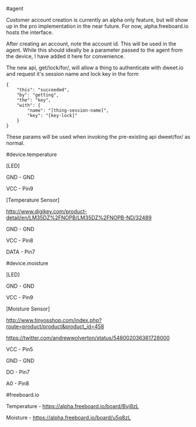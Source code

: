 #agent

Customer account creation is currently an alpha only feature, but will show up in the pro implementation in the near future.
For now, alpha.freeboard.io hosts the interface.

After creating an account, note the account id.  This will be used in the agent.  While this should ideally be a parameter 
passed to the agent from the device, I have added it here for convenience.

The new api, get/lock/for/, will allow a thing to authenticate with dweet.io and request it's session name and lock key
in the form

```
{
    "this": "succeeded",
    "by": "getting",
    "the": "key",
    "with": {
        "name": "[thing-session-name]",
        "key": "[key-lock]"
    }
}
```

These params will be used when invoking the pre-existing api dweet/for/ as normal.

#device.temperature

[LED]

GND - GND

VCC - Pin9

[Temperature Sensor]

http://www.digikey.com/product-detail/en/LM35DZ%2FNOPB/LM35DZ%2FNOPB-ND/32489

GND - GND

VCC - Pin8

DATA - Pin7

#device.moisture

[LED]

GND - GND

VCC - Pin9

[Moisture Sensor]

http://www.tinyosshop.com/index.php?route=product/product&product_id=458

https://twitter.com/andrewwolverton/status/548002036361728000

VCC - Pin5

GND - GND

DO - Pin7

A0 - Pin8

#freeboard.io

Temperature - https://alpha.freeboard.io/board/Bvj8zL

Moisture - https://alpha.freeboard.io/board/u5q8zL

